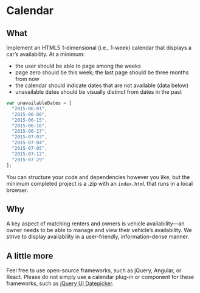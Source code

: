 ﻿# Calendar

## What

Implement an HTML5 1-dimensional (i.e., 1-week) calendar that displays a car’s availability. At a minimum:

- the user should be able to page among the weeks
- page zero should be this week; the last page should be three months from now
- the calendar should indicate dates that are not available (data below)
- unavailable dates should be visually distinct from dates in the past

```js
var unavailableDates = [
  "2015-06-01",
  "2015-06-08",
  "2015-06-15",
  "2015-06-16",
  "2015-06-17",
  "2015-07-03",
  "2015-07-04",
  "2015-07-05",
  "2015-07-12",
  "2015-07-29"
];
```

You can structure your code and dependencies however you like, but the minimum completed project is a .zip  with an `index.html` that runs in a local browser.

## Why

A key aspect of matching renters and owners is vehicle availability—an owner needs to be able to manage and view their vehicle’s availability. We strive to display availability in a user-friendly, information-dense manner.

## A little more

Feel free to use open-source frameworks, such as jQuery, Angular, or React. Please do not simply use a calendar plug-in or component for these frameworks, such as [jQuery UI Datepicker](https://jqueryui.com/datepicker/). 

